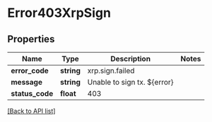 # Error403XrpSign

## Properties

Name | Type | Description | Notes
------------ | ------------- | ------------- | -------------
**error_code** | **string** | xrp.sign.failed |
**message** | **string** | Unable to sign tx. ${error} |
**status_code** | **float** | 403 |

[[Back to API list]](../../README.md#api-endpoints)
